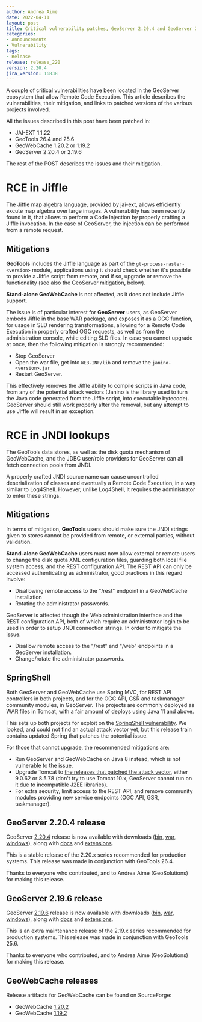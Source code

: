 ```yaml
---
author: Andrea Aime
date: 2022-04-11
layout: post
title: Critical vulnerability patches, GeoServer 2.20.4 and GeoServer 2.19.6 Released
categories:
- Announcements
- Vulnerability
tags:
- Release
release: release_220
version: 2.20.4
jira_version: 16838
---
```


A couple of critical vulnerabilities have been located in the GeoServer ecosystem that 
allow Remote Code Execution. This article describes the vulnerabilities, their mitigation,
and links to patched versions of the various projects involved.

All the issues described in this post have been patched in:
* JAI-EXT 1.1.22
* GeoTools 26.4 and 25.6
* GeoWebCache 1.20.2 or 1.19.2
* GeoServer 2.20.4 or 2.19.6

The rest of the POST describes the issues and their mitigation.

RCE in Jiffle
=============

The Jiffle map algebra language, provided by jai-ext, allows efficiently excute map algebra over large images.
A vulnerability has been recently found in it, that allows to perform a Code Injection by properly crafting a Jiffle invocation. In the case of GeoServer, the injection can be performed from a remote request.

Mitigations
-----------

**GeoTools** includes the Jiffle language as part of the ``gt-process-raster-<version>`` module, applications
using it should check whether it's possible to provide a Jiffle script from remote, and if so, upgrade
or remove the functionality (see also the GeoServer mitigation, below).

**Stand-alone GeoWebCache** is not affected, as it does not include Jiffle support.

The issue is of particular interest for **GeoServer** users, as GeoServer embeds Jiffle in the base WAR
package, and exposes it as a OGC function, for usage in SLD rendering transformations, allowing for a Remote Code Execution in properly crafted OGC requests, as well as from the administration console, while editing SLD files.
In case you cannot upgrade at once, then the following mitigation is strongly recommended:

- Stop GeoServer
- Open the war file, get into ``WEB-INF/lib`` and remove the ``janino-<version>.jar``
- Restart GeoServer.

This effectively removes the Jiffle ability to compile scripts in Java code, from any of the potential
attack vectors (Janino is the library used to turn the Java code generated from the Jiffle script, into executable bytecode). 
GeoServer should still work properly after the removal, but any attempt to use Jiffle will result in an exception.

RCE in JNDI lookups
===================

The GeoTools data stores, as well as the disk quota mechanism of GeoWebCache, and the JDBC user/role
providers for GeoServer can all fetch connection pools from JNDI.

A properly crafted JNDI source name can cause uncontrolled deserialization of classes and eventually
a Remote Code Execution, in a way similar to Log4Shell. However, unlike Log4Shell, it requires the
administrator to enter these strings.

Mitigations
-----------

In terms of mitigation, **GeoTools** users should make sure the JNDI strings given to stores cannot
be provided from remote, or external parties, without validation.

**Stand-alone GeoWebCache** users must now allow external or remote users to change the 
disk quota XML configuration files, guarding both local file system access, and the REST
configuration API. The REST API can only be accessed authenticating as administrator, 
good practices in this regard involve:
- Disallowing remote access to the "/rest" endpoint in a GeoWebCache installation
- Rotating the administrator passwords.

GeoServer is affected though the Web administration interface and the REST configuration API,
both of which require an administrator login to be used in order to setup JNDI connection strings.
In order to mitigate the issue:
- Disallow remote access to the "/rest" and "/web" endpoints in a GeoServer installation.
- Change/rotate the administrator passwords.

SpringShell
-----------

Both GeoServer and GeoWebCache use Spring MVC, for REST API controllers in both projects,
and for the OGC API, GSR and taskmanager community  modules, in GeoServer.
The projects are commonly deployed as WAR files in Tomcat, with a fair amount of deploys
using Java 11 and above.

This sets up both projects for exploit on the [SpringShell vulnerability](https://spring.io/blog/2022/03/31/spring-framework-rce-early-announcement). We looked, and could
not find an actual attack vector yet, but this release train contains updated Spring that patches
the potential issue.

For those that cannot upgrade, the recommended mitigations are:
- Run GeoServer and GeoWebCache on Java 8 instead, which is not vulnerable to the issue.
- Upgrade Tomcat to [the releases that patched the attack vector](https://spring.io/blog/2022/04/01/spring-framework-rce-mitigation-alternative), either 9.0.62 or 8.5.78 (don't try to use Tomcat 10.x, GeoServer cannot run on it due to incompatible J2EE libraries).
- For extra security, limit access to the REST API, and remove community modules providing new service endpoints (OGC API, GSR, taskmanager).

GeoServer 2.20.4 release
------------------------

GeoServer [2.20.4](/release/2.20.4/) release is now available with downloads ([bin](https://sourceforge.net/projects/geoserver/files/GeoServer/2.20.4/geoserver-2.20.4-bin.zip/download), [war](https://sourceforge.net/projects/geoserver/files/GeoServer/2.20.4/geoserver-2.20.4-war.zip/download), [windows](https://sourceforge.net/projects/geoserver/files/GeoServer/2.20.4/GeoServer-2.20.4-winsetup.exe/download)), along with [docs](https://sourceforge.net/projects/geoserver/files/GeoServer/2.20.4/geoserver-2.20.4-htmldoc.zip/download) and [extensions](https://sourceforge.net/projects/geoserver/files/GeoServer/2.20.4/extensions/).

This is a stable release of the 2.20.x series recommended for production systems. This release was made in conjunction with GeoTools 26.4.

Thanks to everyone who contributed, and to Andrea Aime (GeoSolutions) for making this release.

GeoServer 2.19.6 release
------------------------

GeoServer [2.19.6](/release/2.19.6/) release is now available with downloads ([bin](https://sourceforge.net/projects/geoserver/files/GeoServer/2.19.6/geoserver-2.19.6-bin.zip/download), [war](https://sourceforge.net/projects/geoserver/files/GeoServer/2.19.6/geoserver-2.19.6-war.zip/download), [windows](https://sourceforge.net/projects/geoserver/files/GeoServer/2.19.6/GeoServer-2.19.6-winsetup.exe/download)), along with [docs](https://sourceforge.net/projects/geoserver/files/GeoServer/2.19.6/geoserver-2.19.6-htmldoc.zip/download) and [extensions](https://sourceforge.net/projects/geoserver/files/GeoServer/2.19.6/extensions/).

This is an extra maintenance release of the 2.19.x series recommended for production systems. This release was made in conjunction with GeoTools 25.6.

Thanks to everyone who contributed, and to Andrea Aime (GeoSolutions) for making this release.

GeoWebCache releases
--------------------

Release artifacts for GeoWebCache can be found on SourceForge:

- GeoWebCache [1.20.2](https://sourceforge.net/projects/geowebcache/files/geowebcache/1.20.2/)
- GeoWebCache [1.19.2](https://sourceforge.net/projects/geowebcache/files/geowebcache/1.19.2/)

